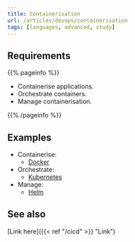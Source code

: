 ```yaml
---
title: Containerisation
url: /articles/devops/containerisation
tags: [languages, advanced, study]
---
```


## Requirements

{{% pageinfo %}}

* Containerise applications.
* Orchestrate containers.
* Manage containerisation.

{{% /pageinfo %}}

## Examples

* Containerise:
  * [Docker](https://www.docker.com/)
* Orchestrate:
  * [Kubernetes](https://kubernetes.io/)
* Manage:
  * [Helm](https://helm.sh/)

## See also

[Link here]({{< ref "/cicd" >}} "Link")
